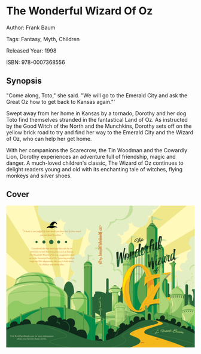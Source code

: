 # The Wonderful Wizard Of Oz

Author: Frank Baum

Tags: Fantasy, Myth, Children

Released Year: 1998

ISBN: 978-0007368556

## Synopsis

"Come along, Toto," she said. "We will go to the Emerald City and ask the Great Oz how to get back to Kansas again."'

Swept away from her home in Kansas by a tornado, Dorothy and her dog Toto find themselves stranded in the fantastical Land of Oz. As instructed by the Good Witch of the North and the Munchkins, Dorothy sets off on the yellow brick road to try and find her way to the Emerald City and the Wizard of Oz, who can help her get home.

With her companions the Scarecrow, the Tin Woodman and the Cowardly Lion, Dorothy experiences an adventure full of friendship, magic and danger. A much-loved children's classic, The Wizard of Oz continues to delight readers young and old with its enchanting tale of witches, flying monkeys and silver shoes.

## Cover
![](../assets/the-wonderful-wizard-of-oz.png)
